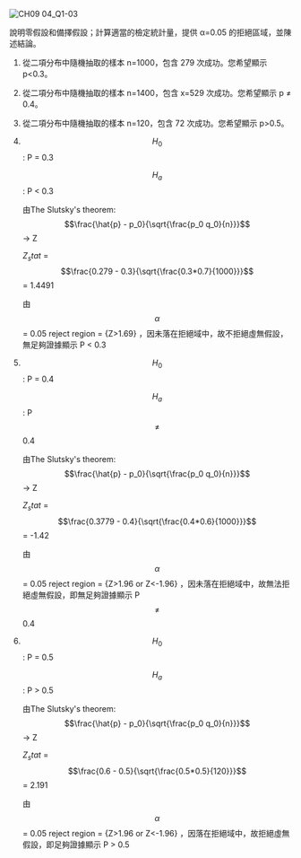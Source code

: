 ![CH09 04_Q1-03](https://github.com/user-attachments/assets/e3a940a0-676d-4666-9860-8c1b4edc7864)

說明零假設和備擇假設；計算適當的檢定統計量，提供 α=0.05 的拒絕區域，並陳述結論。

1. 從二項分布中隨機抽取的樣本 n=1000，包含 279 次成功。您希望顯示 p<0.3。
   
2. 從二項分布中隨機抽取的樣本 n=1400，包含 x=529 次成功。您希望顯示 p ≠ 0.4。
   
3. 從二項分布中隨機抽取的樣本 n=120，包含 72 次成功。您希望顯示 p>0.5。


1. $$H_0$$ : P = 0.3
   
   $$H_a$$ : P < 0.3

   由The Slutsky's theorem: $$\frac{\hat{p} - p_0}{\sqrt{\frac{p_0 q_0}{n}}}$$ -> Z

   $Z_stat$ = $$\frac{0.279 - 0.3}{\sqrt{\frac{0.3*0.7}{1000}}}$$ = 1.4491

   由 $$\alpha$$ = 0.05 reject region = {Z>1.69} ，因未落在拒絕域中，故不拒絕虛無假設，無足夠證據顯示 P < 0.3


2. $$H_0$$ : P = 0.4
   
   $$H_a$$ : P $$\ne$$ 0.4

   由The Slutsky's theorem: $$\frac{\hat{p} - p_0}{\sqrt{\frac{p_0 q_0}{n}}}$$ -> Z

   $Z_stat$ = $$\frac{0.3779 - 0.4}{\sqrt{\frac{0.4*0.6}{1000}}}$$ = -1.42

   由 $$\alpha$$ = 0.05 reject region = {Z>1.96 or Z<-1.96} ，因未落在拒絕域中，故無法拒絕虛無假設，即無足夠證據顯示 P $$\ne$$ 0.4

3. $$H_0$$ : P = 0.5
   
   $$H_a$$ : P > 0.5

   由The Slutsky's theorem: $$\frac{\hat{p} - p_0}{\sqrt{\frac{p_0 q_0}{n}}}$$ -> Z

   $Z_stat$ = $$\frac{0.6 - 0.5}{\sqrt{\frac{0.5*0.5}{120}}}$$ = 2.191

   由 $$\alpha$$ = 0.05 reject region = {Z>1.96 or Z<-1.96} ，因落在拒絕域中，故拒絕虛無假設，即足夠證據顯示 P > 0.5
